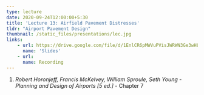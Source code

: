 ```yaml
---
type: lecture
date: 2020-09-24T12:00:00+5:30
title: 'Lecture 13: Airfield Pavement Distresses'
tldr: "Airport Pavement Design"
thumbnail: /static_files/presentations/lec.jpg
links: 
    - url: https://drive.google.com/file/d/1EnlCR6pMWVuPVisJWRWN3Ge3wHL3fXfN/view?usp=sharing
      name: 'Slides'
    - url: 
      name: Recording
---
```

1. *Robert Horonjeff, Francis McKelvey, William Sproule, Seth Young - Planning and Design of Airports [5 ed.]* - Chapter 7